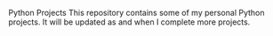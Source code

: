 Python Projects
This repository contains some of my personal Python projects. 
It will be updated as and when I complete more projects.
